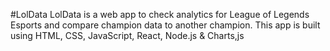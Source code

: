 #LolData
LolData is a web app to check analytics for League of Legends Esports and compare champion data to another champion. This app is built using HTML, CSS, JavaScript, React, Node.js & Charts,js